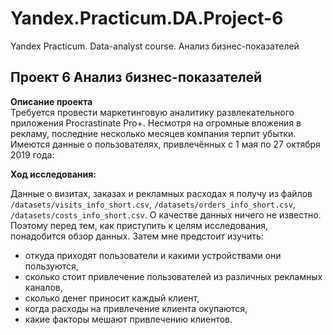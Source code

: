 # Yandex.Practicum.DA.Project-6
Yandex Practicum. Data-analyst course. Анализ бизнес-показателей
## Проект 6 Анализ бизнес-показателей
**Описание проекта**   
Требуется провести маркетинговую аналитику развлекательного приложения Procrastinate Pro+. Несмотря на огромные вложения в рекламу, последние несколько месяцев компания терпит убытки. Имеются данные о пользователях, привлечённых с 1 мая по 27 октября 2019 года:

**Ход исследования:**

Данные о визитах, заказах и рекламных расходах я получу из файлов `/datasets/visits_info_short.csv`, `/datasets/orders_info_short.csv`, `/datasets/costs_info_short.csv`. О качестве данных ничего не известно. Поэтому перед тем, как приступить к целям исследования, понадобится обзор данных. Затем мне предстоит изучить:
* откуда приходят пользователи и какими устройствами они пользуются,
* сколько стоит привлечение пользователей из различных рекламных каналов,
* сколько денег приносит каждый клиент,
* когда расходы на привлечение клиента окупаются,
* какие факторы мешают привлечению клиентов.

